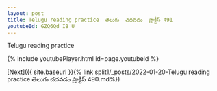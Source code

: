 ```yaml
---
layout: post
title: Telugu reading practice  తెలుగు  చదవడం  ప్రాక్టీస్ 491
youtubeId: GZQ6Qd_IB_U
---
```

 
 
Telugu reading practice
 
 
 
 
 


{% include youtubePlayer.html id=page.youtubeId %}
 
[Next]({{ site.baseurl }}{% link  split1/_posts/2022-01-20-Telugu reading practice  తెలుగు  చదవడం  ప్రాక్టీస్ 490.md%})
 
